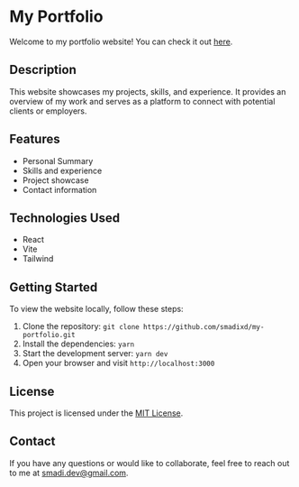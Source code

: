 # My Portfolio

Welcome to my portfolio website! You can check it out [here](https://mohammadalsmadi.com).

## Description

This website showcases my projects, skills, and experience. It provides an overview of my work and serves as a platform to connect with potential clients or employers.

## Features

- Personal Summary
- Skills and experience
- Project showcase
- Contact information

## Technologies Used

- React
- Vite
- Tailwind

## Getting Started

To view the website locally, follow these steps:

1. Clone the repository: `git clone https://github.com/smadixd/my-portfolio.git`
2. Install the dependencies: `yarn`
3. Start the development server: `yarn dev`
4. Open your browser and visit `http://localhost:3000`

## License

This project is licensed under the [MIT License](LICENSE).

## Contact

If you have any questions or would like to collaborate, feel free to reach out to me at [smadi.dev@gmail.com](mailto:smadi.dev@gmail.com).
